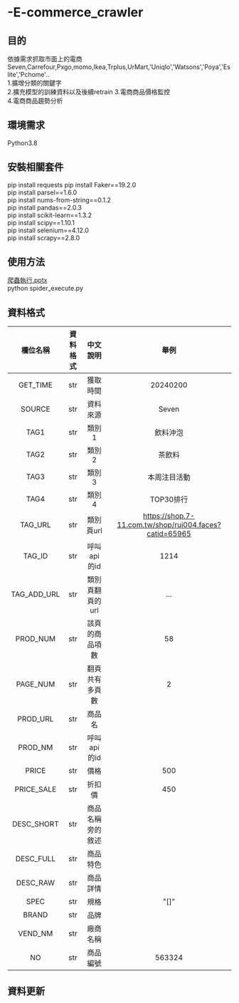 # -E-commerce_crawler
## 目的
   依據需求抓取市面上的電商Seven,Carrefour,Pxgo,momo,Ikea,Trplus,UrMart,'Uniqlo','Watsons','Poya','Eslite','Pchome'..  
   1.擴增分類的關鍵字  
   2.擴充模型的訓練資料以及後續retrain 
   3.電商商品價格監控       
   4.電商商品趨勢分析
## 環境需求
Python3.8
## 安裝相關套件
pip install requests
pip install Faker==19.2.0  
pip install parsel==1.6.0  
pip install nums-from-string==0.1.2  
pip install pandas==2.0.3  
pip install scikit-learn==1.3.2  
pip install scipy==1.10.1  
pip install selenium==4.12.0  
pip install scrapy==2.8.0  
## 使用方法
[爬蟲執行.pptx](https://github.com/mokecome/-E-commerce_crawler/files/14354443/default.pptx)  
python spider_execute.py

## 資料格式
| 欄位名稱 | 資料格式 | 中文說明 | 舉例 | 
| :----:|:----: | :----: | :----:|
| GET_TIME | str | 獲取時間 | 20240200 | 
| SOURCE | str | 資料來源 |Seven | 
| TAG1 | str | 類別1 |飲料沖泡 | 
| TAG2 | str | 類別2 |茶飲料 | 
| TAG3 | str | 類別3 |本周注目活動 | 
| TAG4 | str | 類別4 |TOP30排行 | 
| TAG_URL | str | 類別頁url |https://shop.7-11.com.tw/shop/rui004.faces?catid=65965| 
| TAG_ID | str | 呼叫api的id |1214 |
| TAG_ADD_URL | str | 類別頁翻頁的url |... |
| PROD_NUM | str | 該頁的商品項數 |58 |
| PAGE_NUM | str | 翻頁共有多頁數 |2 |
| PROD_URL | str | 商品名 | |
| PROD_NM | str | 呼叫api的id | |
| PRICE | str | 價格 | 500|
| PRICE_SALE | str | 折扣價 | 450|
| DESC_SHORT | str | 商品名稱旁的敘述 ||
| DESC_FULL | str | 商品特色 | |
| DESC_RAW | str | 商品詳情 | |
| SPEC | str | 規格 |"[]"|
| BRAND | str | 品牌 ||
| VEND_NM | str | 廠商名稱 | |
| NO | str | 商品編號 |563324|



## 資料更新
